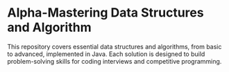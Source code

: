 # Alpha-Mastering Data Structures and Algorithm
 This repository covers essential data structures and algorithms, from basic to advanced, implemented in Java. Each solution is designed to build problem-solving skills for coding interviews and competitive programming.
